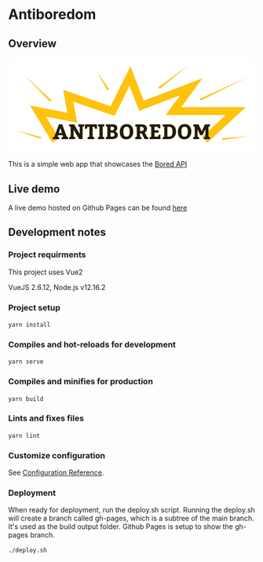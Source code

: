 # Antiboredom

## Overview

![Antiboredom logo](./src/assets/logo.svg)

This is a simple web app that showcases the [Bored API](https://www.boredapi.com/)

## Live demo

A live demo hosted on Github Pages can be found [here](https://amyxs.github.io/antiboredom/)
 
## Development notes

### Project requirments

This project uses Vue2

VueJS 2.6.12, Node.js v12.16.2

### Project setup

```
yarn install
```

### Compiles and hot-reloads for development

```
yarn serve
```

### Compiles and minifies for production

```
yarn build
```

### Lints and fixes files

```
yarn lint
```

### Customize configuration

See [Configuration Reference](https://cli.vuejs.org/config/).

### Deployment

When ready for deployment, run the deploy.sh script.
Running the deploy.sh will create a branch called gh-pages, which is a subtree of the main branch. It's used as the build output folder. 
Github Pages is setup to show the gh-pages branch.

```
./deploy.sh
```